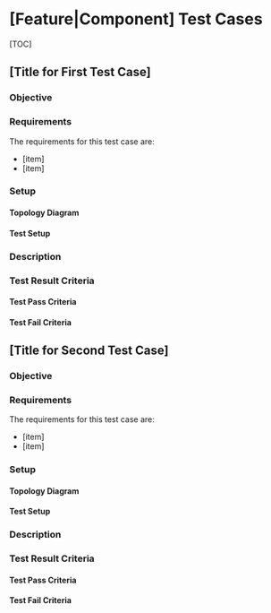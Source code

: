 <!--  See the https://github.com/adam-p/markdown-here/wiki/Markdown-Cheatsheet for additional information about markdown text.
Here are a few suggestions in regards to style and grammar:
* Use active voice. With active voice, the subject is the doer of the action. Tell the reader what
to do by using the imperative mood, for example, Press Enter to view the next screen. See https://en.wikipedia.org/wiki/Active_voice for more information about the active voice.
* Use present tense. See https://en.wikipedia.org/wiki/Present_tense for more information about using the present tense.
* The subject is the test case. Explain the actions as if the "test case" is doing them. For example, "Test case configures the IPv4 address on one of the switch interfaces". Avoid the use of first (I) or second person. Explain the instructions in context of the test case doing them.
* See https://en.wikipedia.org/wiki/Wikipedia%3aManual_of_Style for an online style guide.
 -->

[Feature|Component] Test Cases
==============================

[TOC]

##  [Title for First Test Case] ##

### Objective ###
<!--Describe the objective of the test such that any user would be able ascertain what the test case is attempting to validate -->

### Requirements ###
The requirements for this test case are:
<!-- list as bulleted items of the equipment needed, software versions required, etc. -->
 - [item]
 - [item]

### Setup ###
<!--Describe the topologies and equipment needed to perform this test case. This includes, but is not limited to -->

#### Topology Diagram ####

#### Test Setup ####

### Description ###
<!--Describe the testing scenario which must be executed by the tester. Include enough detail such that the flow and scope of the test is clear. Reference standards or attachments if additional details are required. -->

### Test Result Criteria ###
<!--    Explain the criteria that clearly identifies under whch conditions would the test be considered as pass or fail. Also if the test case can exit with any other result, explain that result and similarly the relevant criteria. -->

#### Test Pass Criteria ####

#### Test Fail Criteria ####

##  [Title for Second Test Case] ##

### Objective ###
<!--Describe the objective of the test such that any user would be able ascertain what the test case is attempting to validate -->

### Requirements ###
The requirements for this test case are:
<!-- list as bulleted items of the equipment needed, software versions required, etc. -->
 - [item]
 - [item]

### Setup ###
<!--Describe the topologies and equipment needed to perform this test case. This includes, but is not limited to -->

#### Topology Diagram ####

#### Test Setup ####

### Description ###
<!--Describe the testing scenario which must be executed by the tester. Include enough detail such that the flow and scope of the test is clear. Reference standards or attachments if additional details are required. -->

### Test Result Criteria ###
<!--    Explain the criteria that clearly identifies under whch conditions would the test be considered as pass or fail. Also if the test case can exit with any other result, explain that result and similarly the relevant criteria. -->

#### Test Pass Criteria ####

#### Test Fail Criteria ####
